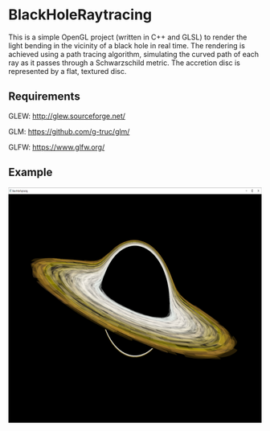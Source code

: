 # BlackHoleRaytracing

This is a simple OpenGL project (written in C++ and GLSL) to render the light bending in the vicinity of a black hole in real time. The rendering is achieved using a path tracing algorithm, simulating the curved path of each ray as it passes through a Schwarzschild metric. The accretion disc is represented by a flat, textured disc.

## Requirements
GLEW: http://glew.sourceforge.net/

GLM: https://github.com/g-truc/glm/

GLFW: https://www.glfw.org/

## Example
<img src="Black_Hole_Raytracing/Resources/example.png" width="600" height="468">
